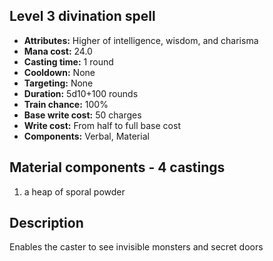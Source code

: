 ## Level 3 divination spell
- **Attributes:** Higher of intelligence, wisdom, and charisma
- **Mana cost:** 24.0
- **Casting time:** 1 round
- **Cooldown:** None
- **Targeting:** None
- **Duration:** 5d10+100 rounds
- **Train chance:** 100%
- **Base write cost:** 50 charges
- **Write cost:** From half to full base cost
- **Components:** Verbal, Material
## Material components - 4 castings
1. a heap of sporal powder
## Description
Enables the caster to see invisible monsters and secret doors
